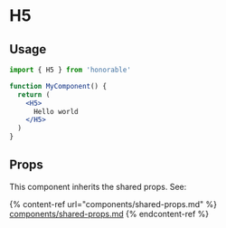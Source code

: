 # H5

## Usage

```jsx
import { H5 } from 'honorable'

function MyComponent() {
  return (
    <H5>
      Hello world
    </H5>
  )
}
```

## Props

This component inherits the shared props. See:

{% content-ref url="components/shared-props.md" %}
[components/shared-props.md](components/shared-props.md)
{% endcontent-ref %}

